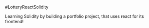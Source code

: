 #LotteryReactSolidity

Learning Solidity by building a portfolio project, that uses react for its frontend!